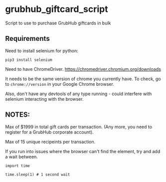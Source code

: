 # grubhub_giftcard_script
Script to use to purchase GrubHub giftcards in bulk

## Requirements
Need to install selenium for python:
```
pip3 install selenium
```

Need to have ChromeDriver. 
https://chromedriver.chromium.org/downloads

It needs to be the same version of chrome you currently have. To check, go to `chrome://version` in your Google Chrome browser.

Also, don't have any devtools of any type running - could interfere with selenium interacting with the browser.

## NOTES:

Max of $1999 in total gift cards per transaction. (Any more, you need to register for a GrubHub corporate account).

Max of 15 unique recipeints per transaction.

If you run into issues where the browser can't find the element, try and add a wait between. 
```
import time

time.sleep(1) # 1 second wait
```
